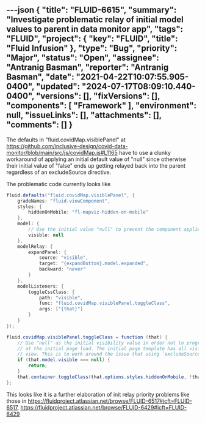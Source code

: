 ---json
{
  "title": "FLUID-6615",
  "summary": "Investigate problematic relay of initial model values to parent in data monitor app",
  "tags": "FLUID",
  "project": {
    "key": "FLUID",
    "title": "Fluid Infusion"
  },
  "type": "Bug",
  "priority": "Major",
  "status": "Open",
  "assignee": "Antranig Basman",
  "reporter": "Antranig Basman",
  "date": "2021-04-22T10:07:55.905-0400",
  "updated": "2024-07-17T08:09:10.440-0400",
  "versions": [],
  "fixVersions": [],
  "components": [
    "Framework"
  ],
  "environment": null,
  "issueLinks": [],
  "attachments": [],
  "comments": []
}
---
The defaults in "fluid.covidMap.visiblePanel" at <https://github.com/inclusive-design/covid-data-monitor/blob/main/src/js/covidMap.js#L1165> have to use a clunky workaround of applying an initial default value of "null" since otherwise their initial value of "false" ends up getting relayed back into the parent regardless of an excludeSource directive.

The problematic code currently looks like

```java
fluid.defaults("fluid.covidMap.visiblePanel", {
    gradeNames: "fluid.viewComponent",
    styles: {
        hiddenOnMobile: "fl-mapviz-hidden-on-mobile"
    },
    model: {
        // Use the initial value "null" to prevent the component applies the value false at the page load
        visible: null
    },
    modelRelay: {
        expandPanel: {
            source: "visible",
            target: "{expandButton}.model.expanded",
            backward: "never"
        }
    },
    modelListeners: {
        toggleCssClass: {
            path: "visible",
            func: "fluid.covidMap.visiblePanel.toggleClass",
            args: ["{that}"]
        }
    }
});

fluid.covidMap.visiblePanel.toggleClass = function (that) {
    // Use "null" as the initial visibility value in order not to programmatically apply any visibility control
    // at the initial page load. The initial page template has all visibility css applied properly for the mobile
    // view. This is to work around the issue that using `excludeSource: "init"` doesn't help in this case.
    if (that.model.visible === null) {
        return;
    }
    that.container.toggleClass(that.options.styles.hiddenOnMobile, !that.model.visible);
};
```

This looks like it is a further elaboration of init relay priority problems like those in <https://fluidproject.atlassian.net/browse/FLUID-6517#icft=FLUID-6517>, <https://fluidproject.atlassian.net/browse/FLUID-6429#icft=FLUID-6429>

        